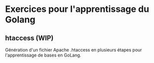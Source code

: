 # Exercices pour l'apprentissage du Golang

## htaccess (WIP)

Génération d'un fichier Apache .htaccess en plusieurs étapes pour l'apprentissage de bases en GoLang.